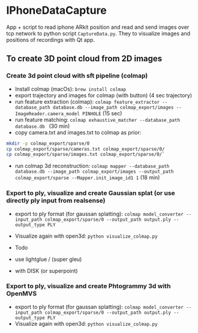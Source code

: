 # IPhoneDataCapture
 
App + script to read iphone ARkit position and read and send images over tcp network to python script `CaptureData.py`. They to visualize images and positions of recordings with Qt app.


## To create 3D point cloud from 2D images
### Create 3d point cloud with sft pipeline (colmap)
- Install colmap (macOs): `brew install colmap`
- export trajectory and images for colmap (with button) (4 sec trajectory)
- run feature extraction (colmap): `colmap feature_extractor --database_path database.db --image_path colmap_export/images --ImageReader.camera_model PINHOLE` (15 sec)
- run feature matching: `colmap exhaustive_matcher --database_path database.db ` (30 min)
- copy camera.txt and images.txt to colmap as prior: 
```bash
mkdir -p colmap_export/sparse/0
cp colmap_export/sparse/cameras.txt colmap_export/sparse/0/ 
cp colmap_export/sparse/images.txt colmap_export/sparse/0/`
```
- run colmap 3d reconstruction: `colmap mapper --database_path database.db --image_path colmap_export/images --output_path colmap_export/sparse --Mapper.init_image_id1 1` (18 min)

### Export to ply, visualize and create Gaussian splat (or use directly ply input from realsense)
- export to ply format (for gaussan splatting): `colmap model_converter --input_path colmap_export/sparse/0 --output_path output.ply --output_type PLY`
- Visualize again with open3d: `python visualize_colmap.py`


- Todo
- use lightglue / (super gleu)
- with DISK (or superpoint)

### Export to ply, visualize and create Phtogrammy 3d with OpenMVS
- export to ply format (for gaussan splatting): `colmap model_converter --input_path colmap_export/sparse/0 --output_path output.ply --output_type PLY`
- Visualize again with open3d: `python visualize_colmap.py`